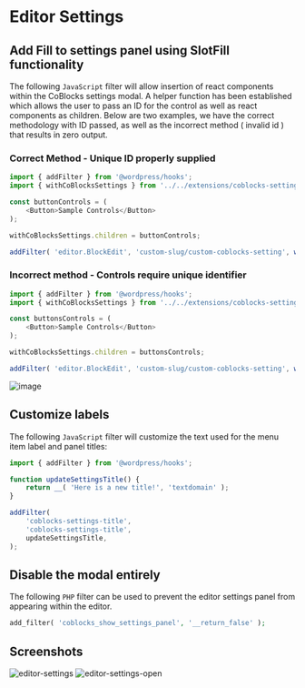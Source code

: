 # Editor Settings

## Add Fill to settings panel using SlotFill functionality

The following `JavaScript` filter will allow insertion of react components within the CoBlocks settings modal. A helper function has been established which allows the user to pass an ID for the control as well as react components as children. Below are two examples, we have the correct methodology with ID passed, as well as the incorrect method ( invalid id ) that results in zero output.


### Correct Method - Unique ID properly supplied
```javascript
import { addFilter } from '@wordpress/hooks';
import { withCoBlocksSettings } from '../../extensions/coblocks-settings/coblocks-settings-slot';

const buttonControls = (
	<Button>Sample Controls</Button>
);

withCoBlocksSettings.children = buttonControls;

addFilter( 'editor.BlockEdit', 'custom-slug/custom-coblocks-setting', withCoBlocksSettings( 'sample-id' ).setup, 50 );
```

### Incorrect method - Controls require unique identifier
```javascript
import { addFilter } from '@wordpress/hooks';
import { withCoBlocksSettings } from '../../extensions/coblocks-settings/coblocks-settings-slot';

const buttonsControls = (
	<Button>Sample Controls</Button>
);

withCoBlocksSettings.children = buttonsControls;

addFilter( 'editor.BlockEdit', 'custom-slug/custom-coblocks-setting', withCoBlocksSettings( '' ).setup, 50 );
```

![image](https://user-images.githubusercontent.com/30462574/87710720-f9ca7300-c75a-11ea-97dd-d736d74eaf70.png)

## Customize labels

The following `JavaScript` filter will customize the text used for the menu item
label and panel titles: 

```javascript
import { addFilter } from '@wordpress/hooks';

function updateSettingsTitle() {
	return __( 'Here is a new title!', 'textdomain' );
}

addFilter(
	'coblocks-settings-title',
	'coblocks-settings-title',
	updateSettingsTitle,
);
```

## Disable the modal entirely

The following `PHP` filter can be used to prevent the editor settings panel from appearing within the editor.

```php
add_filter( 'coblocks_show_settings_panel', '__return_false' );
```

## Screenshots
![editor-settings](https://user-images.githubusercontent.com/1813435/74862708-9c043d00-531a-11ea-9410-61968ad0e86d.jpg)
![editor-settings-open](https://user-images.githubusercontent.com/1813435/74862836-cfdf6280-531a-11ea-987c-2f795557b2d3.jpg)
